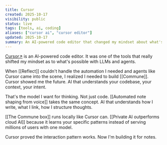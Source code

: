 ```yaml
---
title: Cursor
created: 2025-10-17
visibility: public
status: live
tags: [tools, ai, coding]
aliases: ["cursor ai", "cursor editor"]
updated: 2025-10-17
summary: An AI-powered code editor that changed my mindset about what's possible with LLMs and agents. Showed me the future of working with AI.
---
```


<a href="https://cursor.com" target="_blank" rel="noopener noreferrer" style="white-space:nowrap">Cursor<span class="external-link-icon" aria-hidden="true">↗</span></a> is an AI-powered code editor. It was one of the tools that really shifted my mindset as to what's possible with LLMs and agents.

When [[Reflect]] couldn't handle the automation I needed and agents like Cursor came into the scene, I realized I needed to build [[Commune]]. Cursor showed me the future. AI that understands your codebase, your context, your intent.

That's the model I want for thinking. Not just code. [[Automated note shaping from voice]] takes the same concept. AI that understands how I write, what I link, how I structure thoughts.

[[The Commune box]] runs locally like Cursor can. [[Private AI outperforms cloud AI]] because it learns your specific patterns instead of serving millions of users with one model.

Cursor proved the interaction pattern works. Now I'm building it for notes.
